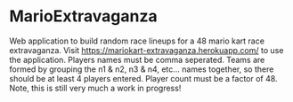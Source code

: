 # MarioExtravaganza
Web application to build random race lineups for a 48 mario kart race extravaganza. Visit https://mariokart-extravaganza.herokuapp.com/ to use the application. Players names must be comma seperated. Teams are formed by grouping the n1 & n2, n3 & n4, etc... names together, so there should be at least 4 players entered. Player count must be a factor of 48. Note, this is still very much a work in progress!
